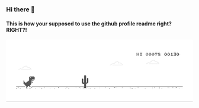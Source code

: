 ### Hi there 🐐
#### This is how your supposed to use the github profile readme right? RIGHT?!
![image](https://github.com/gareth-johnstone/gareth-johnstone/blob/master/dino.gif)
